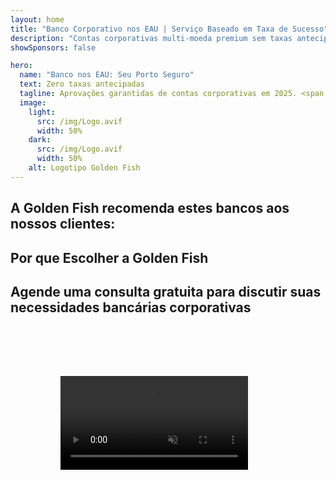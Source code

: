 ```yaml
---
layout: home
title: "Banco Corporativo nos EAU | Serviço Baseado em Taxa de Sucesso"
description: "Contas corporativas multi-moeda premium sem taxas antecipadas - pague apenas após a aprovação. Gestão completa da aplicação com 98% de taxa de sucesso. Abertura de conta garantida."
showSponsors: false

hero:
  name: "Banco nos EAU: Seu Porto Seguro"
  text: Zero taxas antecipadas
  tagline: Aprovações garantidas de contas corporativas em 2025. <span class="hl">Zero taxas antecipadas</span> - pague apenas após a aprovação. 90% de taxa de sucesso.
  image:
    light:
      src: /img/Logo.avif
      width: 50%
    dark:
      src: /img/Logo.avif
      width: 50%
    alt: Logotipo Golden Fish
---
```


<FeatureCards :features="[
  {
    title: 'Aprovações de Conta Garantidas',
    bullet: '✓',
    items: [
      '**Garantia de dois meses** para aprovação da primeira conta',
      'Garantia de três meses para segunda conta',
      'Preparação de plano de negócios de qualidade',
      'Suporte abrangente de due diligence',
      'Estratégia de comunicação direta com o banco',
      'Configuração completa do pacote bancário'
    ],
    linkText: 'Read More',
    link: '../../corporate-banking-services/guaranteed-account-approvals',
    icon: {
      light: '/video/iStock-2186765808.mp4',
      dark: '/video/iStock-2166377244.mp4',
      alt: 'Requisitos Bancários',
    }
  },
]" />

<FeatureCards :features="[
  {
    title: 'Contas bancárias nos EAU para negócios de alto risco',
    items: [
      'Orientação especializada em due diligence aprimorada (EDD)',
      'Monitoramento de transações e gestão de riscos',
      'Configuração de políticas e procedimentos de compliance',
      'Gestão de relacionamento bancário',
      'Atualizações e auditorias regulares de compliance',
      'Planejamento de contingência para segurança da conta'
    ],
    linkText: 'Read More',
    link: '../../corporate-banking-services/UAE-Bank-Accounts-for-High-Risk-Business',
    icon: {
      light: '/img/iStock-1333000394.avif',
      dark: '/img/iStock-584576538.avif',
      alt: 'Serviços Bancários',
    }
  },
  {
    title: 'Mantenha-se em conformidade: Proteja seu negócio nos EAU',
    items: [
      'Auditorias regulares de compliance para identificar riscos potenciais',
      'Serviços PRO completos para aprovações governamentais',
      'Gestão de renovação de licença e alertas',
      'Consultoria bancária e manutenção de conta',
      'Suporte em conformidade com VAT e ESR',
      'Conformidade com vistos de funcionários e lei trabalhista',
      'Workshops de treinamento sobre atualizações regulatórias'
    ],
    linkText: 'Read More',
    link: '../../company-registration/Protect-Your-Business',
    icon: {
      light: '/img/iStock-1382278859.jpg',
      dark: '/img/iStock-1867623684.jpg',
      alt: 'Serviços Bancários',
    }
  },
  {
    title: 'Benefícios do Banco Corporativo nos EAU',
    items: [
      'Sistema bancário forte com classificação **Aa2** da Moody\'s',
      '**Taxa de câmbio USD fixa desde 1980**',
      'Sem restrições para movimentação de capital',
      'Reservas estrangeiras superiores a US$184 bilhões',
      'Estabilidade política e econômica',
      'Sistema bancário apoiado pelo governo',
      'Banco digital de classe mundial'
    ],
    linkText: 'Read More',
    link: '../../company-registration/banking',
    icon: {
      light: '/img/iStock-1032707788.jpg',
      dark: '/img/iStock-1152367067.avif',
      alt: 'Processo Bancário',
    }
  }
]" />

## A Golden Fish recomenda estes bancos aos nossos clientes:

<!--@include: /../../include/recommended-banks.md-->

## Por que Escolher a Golden Fish

<BenefitsList :features="[
  {
    icon: '🏆',
    title: 'Especialização em Alto Risco',
    text: 'Especializada em casos complexos de jurisdições de alto risco. Profundo conhecimento dos requisitos de due diligence aprimorada (EDD).'
  },
  {
    icon: '💰',
    title: 'Taxas Baseadas em Sucesso',
    text: 'Zero taxas antecipadas - **pagamento apenas após aprovação.** Taxa de sucesso de 98% para vistos e 90% para contas bancárias.'
  },
  {
    icon: '🏦',
    title: 'Relacionamentos Bancários',
    text: 'Parcerias sólidas com os principais bancos dos EAU. Múltiplas opções bancárias para maximizar as chances de aprovação.'
  },
  {
    icon: '📊',
    title: 'Suporte Total em Compliance',
    text: 'Orientação especializada em relatórios ESR, registros UBO e requisitos regulatórios. Atualizações regulares de compliance.'
  },
  {
    icon: '📝',
    title: 'Excelência em Documentação',
    text: 'Preparação profissional de todos os documentos necessários, incluindo planos de negócios e políticas de compliance.'
  },
  {
    icon: '🤝',
    title: 'Parceria de Longo Prazo',
    text: '**Assistência contínua** com operações bancárias, contabilidade, impostos e requisitos de compliance após a configuração.'
  }
]" />

## Agende uma consulta gratuita para discutir suas necessidades bancárias corporativas

<video  autoplay muted playsinline style="padding: 80px" >
  <source src="/video/iStock-2185918790.mp4" type="video/mp4">
</video>

<ContactFormModal 
  formName="Banking [offer]" 
  buttonText="Obter uma consulta gratuita" 
  categoryLabel="Nível de suporte necessário: *" 
  categoryPlaceholderText="Escolha seu nível de suporte"
  messageLabel="Ajude-nos a preparar sua consulta (recomendado)"
  messagePlaceholderText="Conte-nos sobre o tipo do seu negócio, jurisdições de operação, volumes esperados de transações e quaisquer necessidades bancárias específicas (múltiplas moedas, financiamento comercial, etc.)"
  :services="[
  'Básico — apenas consulta essencial de documentação e abertura de conta',
  'Padrão — documentação completa e orientação em todas as etapas bancárias',
  'Abrangente — configuração bancária completa com mínima participação da sua parte',
  'Personalizado — necessidade de discutir transações de alto volume ou estrutura multijurisdicional',
  ]"
/>